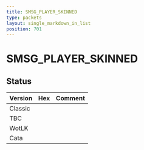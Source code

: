 ```yaml
---
title: SMSG_PLAYER_SKINNED
type: packets
layout: single_markdown_in_list
position: 701
---
```


# SMSG_PLAYER_SKINNED

## Status

Version | Hex | Comment
---------- | ---------- | ---------- 
Classic |  |  
TBC |  |  
WotLK |  |  
Cata |  |  

